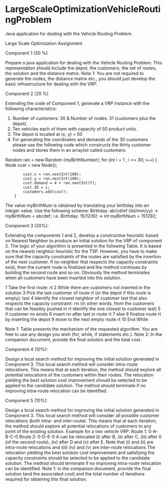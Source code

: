 # LargeScaleOptimizationVehicleRoutingProblem
Java application for dealing with the Vehicle Routing Problem.

Large Scale Optimization Assignment

Component 1 (30 %)

Prepare a java application for dealing with the Vehicle Routing Problem.
This representation should include the depot, the customers, the set of routes, the solution and the distance matrix.
Note 1: You are not required to generate the nodes, the distance matrix etc., you should just develop the basic infrastructure for dealing with the VRP.

Component 2 (20 %)

Extending the code of Component 1, generate a VRP instance with the following characteristics:
1.	Number of customers: 30 & Number of nodes: 31 (customers plus the depot).
2.	Ten vehicles each of them with capacity of 50 product units.
3.	The depot is located at (x, y) = 50
4.	For generating the coordinates and demands of the 30 customers please use the following code which constructs the thirty customer nodes and stores them in an arraylist called customers:

Random ran = new Random (myBirthNumber);
for (int i = 1 ; i <= 30; i++)
        {
            Node cust = new Node();
            
            cust.x = ran.nextInt(100);
            cust.y = ran.nextInt(100);
            cust.demand = 4 + ran.nextInt(7);
            cust.ID = i;
            customers.add(cust);
        }

The value myBirthNum is obtained by translating your birthday into an integer value.
Use the following scheme:
Birthday: ab/cd/ef (dd/mm/yy) -> myBirthNum = abcdef;
i.e. Birthday: 15/12/92 -> int myBirthNum = 151292;

Component 3 (20%):

Extending the components 1 and 2, develop a constructive heuristic based on Nearest Neighbor to produce an initial solution for the VRP of component 2. The logic of your algorithm is presented in the following Table. It is based on the nearest neighbor heuristic for the TSP. However, you have to make sure that the capacity constraints of the routes are satisfied by the insertion of the next customer. If no neighbor that respects the capacity constraints exist, then the current route is finalized and the method continues by building the second route and so on. Obviously the method terminates when all customers have been inserted into the solution. 

1	Take the first route: rt
2	While there are customers not inserted in the solution
3	Pick the last customer of route rt (or the depot if this route is empty): last
4	Identify the closest neighbor of customer last that also respects the capacity constraint: nn
(in other words, from the customers that can be feasibly pushed in rt identify the one closest to customer last)
5	if customer nn exists 
6		insert nn after last in route rt
7	else
8		finalize route rt by inserting the depot
9		move to the next empty route rt
10	End While

Note 1: Table presents the mechanism of the requested algorithm. You are free to use any design you wish (for, while, if statements etc.).
Note 2: In the companion document, provide the final solution and the total cost.

Component 4 (10%):

Design a local search method for improving the initial solution generated in Component 3. This local search method will consider intra-route relocations. This means that at each iteration, the method should explore all potential relocations of the customers within their routes. The relocation yielding the best solution cost improvement should be selected to be applied to the candidate solution. The method should terminate if no improving intra-route relocation can be identified.

Component 5 (10%):

Design a local search method for improving the initial solution generated in Component 3. This local search method will consider all possible customer relocations (both intra- and inter-route). This means that at each iteration, the method should explore all potential relocations of customers to any point of the existing solution. 
Example for a two vehicle VRP:
Route 1: 0-A-B-C-0
Route 2: 0-D-E-0
A can be relocated (i) after B, (ii) after C, (iii) after 0 (of the second route), (iv) after D and (v) after E.
Note that (i) and (ii) are intra-route relocations and (iii) (iv) and (v) are inter-route relocations
The relocation yielding the best solution cost improvement and satisfying the capacity constraints should be selected to be applied to the candidate solution. The method should terminate if no improving intra-route relocation can be identified.
Note 1: In the companion document, provide the final solution (and the associated cost) and the total number of iterations required for obtaining this final solution.
